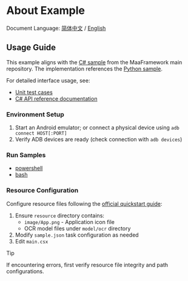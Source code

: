# About Example

Document Language: [简体中文](README.zh_cn.md) / [English](README.md)

## Usage Guide

This example aligns with the [C# sample](https://github.com/MaaXYZ/MaaFramework/tree/main/sample/csharp) from the MaaFramework main repository. The implementation references the [Python sample](https://github.com/MaaXYZ/MaaFramework/tree/main/sample/python).

For detailed interface usage, see:
- [Unit test cases](./src/MaaFramework.Binding.UnitTests)
- [C# API reference documentation](https://maaxyz.github.io/MaaFramework.Binding.CSharp/api/MaaFramework.Binding.html)

### Environment Setup

1. Start an Android emulator; or connect a physical device using `adb connect HOST[:PORT]`
2. Verify ADB devices are ready (check connection with `adb devices`)

### Run Samples

- [powershell](sample\csharp\QuickStart.ps1)
- [bash](sample\csharp\QuickStart.sh)

### Resource Configuration

Configure resource files following the [official quickstart guide](https://github.com/MaaXYZ/MaaFramework/blob/main/docs/en_us/1.1-GettingStarted.md#prepare-resource-files):

1. Ensure `resource` directory contains:
   - `image/App.png` - Application icon file
   - OCR model files under `model/ocr` directory
2. Modify `sample.json` task configuration as needed
3. Edit `main.csx`

> [!TIP]
> If encountering errors, first verify resource file integrity and path configurations.
